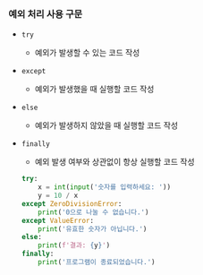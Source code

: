 ### 예외 처리 사용 구문
- `try`
  - 예외가 발생할 수 있는 코드 작성
- `except`
  - 예외가 발생했을 때 실행할 코드 작성
- `else`
  - 예외가 발생하지 않았을 때 실행할 코드 작성
- `finally`
  - 예외 발생 여부와 상관없이 항상 실행할 코드 작성

  ```python
  try:
      x = int(input('숫자를 입력하세요: '))
      y = 10 / x
  except ZeroDivisionError:
      print('0으로 나눌 수 없습니다.')
  except ValueError:
      print('유효한 숫자가 아닙니다.')
  else:
      print(f'결과: {y}')
  finally:
      print('프로그램이 종료되었습니다.')
  ```
